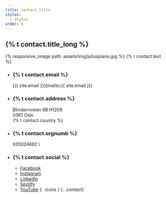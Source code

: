 ```yaml
---
title: contact.title
styles:
  - style1
order: 6
---
```


## {% t contact.title_long %}
{% responsive_image path: assets/img/juliuspiano.jpg %}
{% t contact.text %}

- ### {% t contact.email %}
  [{{ site.email }}](mailto:{{ site.email }})
- ### {% t contact.address %}
  Blindernveien 6B H1209 \
  0361 Oslo \
  {% t contact.country %}
- ### {% t contact.orgnumb %}
  935024692 \
- ### {% t contact.social %}
  - <a href="https://www.facebook.com/profile.php?id={{ site.facebook_id }}" class="icon brands fa-facebook-f"><span class="label">Facebook</span></a>
  - <a href="https://www.instagram.com/{{ site.instagram_username }}" class="icon brands fa-instagram"><span class="label">Instagram</span></a>
  - <a href="https://www.linkedin.com/in/{{ site.linkedin_id }}/" class="icon brands fa-linkedin-in"><span class="label">LinkedIn</span></a>
  - <a href="https://open.spotify.com/artist/{{ site.spotify_id }}" class="icon brands fa-spotify"><span class="label">Spotify</span></a>
  - <a href="https://www.youtube.com/@{{ site.youtube_username }}" class="icon brands fa-youtube"><span class="label">YouTube</span></a>
  {: .icons }
{: .contact}